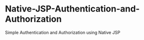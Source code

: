 # Native-JSP-Authentication-and-Authorization
Simple Authentication and Authorization using Native JSP
